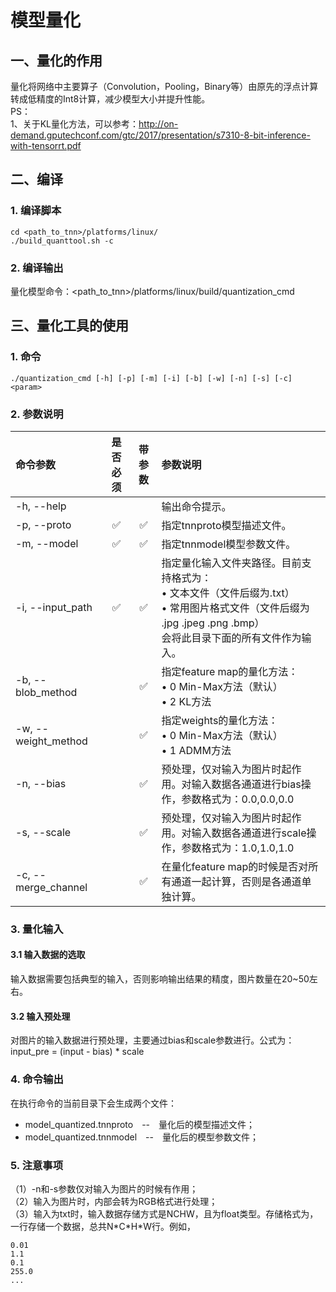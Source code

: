# 模型量化  
## 一、量化的作用  
量化将网络中主要算子（Convolution，Pooling，Binary等）由原先的浮点计算转成低精度的Int8计算，减少模型大小并提升性能。  
PS：    
1、关于KL量化方法，可以参考：http://on-demand.gputechconf.com/gtc/2017/presentation/s7310-8-bit-inference-with-tensorrt.pdf  

## 二、编译  
### 1. 编译脚本  
```
cd <path_to_tnn>/platforms/linux/
./build_quanttool.sh -c
```
### 2. 编译输出  
量化模型命令：<path_to_tnn>/platforms/linux/build/quantization_cmd  
## 三、量化工具的使用  
### 1. 命令  
```
./quantization_cmd [-h] [-p] [-m] [-i] [-b] [-w] [-n] [-s] [-c] <param>
```
### 2. 参数说明  

|命令参数           |是否必须|带参数 |参数说明                                       |
|:------------------|:------:|:-----:|:----------------------------------------------|
|-h, --help         |        |       |输出命令提示。                                 |
|-p, --proto        |✅ |✅|指定tnnproto模型描述文件。                   |
|-m, --model        |✅ |✅|指定tnnmodel模型参数文件。                   |
|-i, --input_path   |✅ |✅|指定量化输入文件夹路径。目前支持格式为：<br>&bull; 文本文件（文件后缀为.txt）<br>&bull; 常用图片格式文件（文件后缀为 .jpg .jpeg .png .bmp）<br>会将此目录下面的所有文件作为输入。|
|-b, --blob_method  |        |✅|指定feature map的量化方法：<br>&bull; 0 Min-Max方法（默认）<br>&bull; 2 KL方法|
|-w, --weight_method|        |✅|指定weights的量化方法：<br>&bull; 0 Min-Max方法（默认）<br>&bull; 1 ADMM方法|
|-n, --bias         |        |✅|预处理，仅对输入为图片时起作用。对输入数据各通道进行bias操作，参数格式为：0.0,0.0,0.0|
|-s, --scale        |        |✅|预处理，仅对输入为图片时起作用。对输入数据各通道进行scale操作，参数格式为：1.0,1.0,1.0|
|-c, --merge_channel|        |✅|在量化feature map的时候是否对所有通道一起计算，否则是各通道单独计算。|  
  
### 3. 量化输入   
#### 3.1 输入数据的选取   
输入数据需要包括典型的输入，否则影响输出结果的精度，图片数量在20~50左右。  
#### 3.2 输入预处理    
对图片的输入数据进行预处理，主要通过bias和scale参数进行。公式为：   
input_pre = (input - bias) * scale  

### 4. 命令输出  
在执行命令的当前目录下会生成两个文件：    
* model_quantized.tnnproto　--　量化后的模型描述文件；
* model_quantized.tnnmodel　--　量化后的模型参数文件；

### 5. 注意事项  
（1）-n和-s参数仅对输入为图片的时候有作用；  
（2）输入为图片时，内部会转为RGB格式进行处理；  
（3）输入为txt时，输入数据存储方式是NCHW，且为float类型。存储格式为，一行存储一个数据，总共N\*C\*H\*W行。例如，  
```
0.01
1.1
0.1
255.0
...
```
